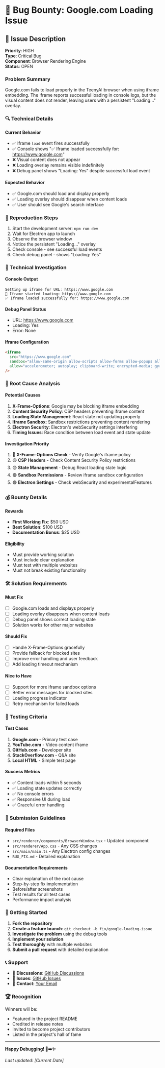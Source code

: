 # 🐛 Bug Bounty: Google.com Loading Issue

## 🎯 Issue Description

**Priority**: HIGH  
**Type**: Critical Bug  
**Component**: Browser Rendering Engine  
**Status**: OPEN

### Problem Summary

Google.com fails to load properly in the TeenyAI browser when using iframe embedding. The iframe reports successful loading in console logs, but the visual content does not render, leaving users with a persistent "Loading..." overlay.

### 🔍 Technical Details

#### Current Behavior
- ✅ Iframe `load` event fires successfully
- ✅ Console shows "✅ Iframe loaded successfully for: https://www.google.com"
- ❌ Visual content does not appear
- ❌ Loading overlay remains visible indefinitely
- ❌ Debug panel shows "Loading: Yes" despite successful load event

#### Expected Behavior
- ✅ Google.com should load and display properly
- ✅ Loading overlay should disappear when content loads
- ✅ User should see Google's search interface

### 🧪 Reproduction Steps

1. Start the development server: `npm run dev`
2. Wait for Electron app to launch
3. Observe the browser window
4. Notice the persistent "Loading..." overlay
5. Check console - see successful load events
6. Check debug panel - shows "Loading: Yes"

### 🔧 Technical Investigation

#### Console Output
```
Setting up iframe for URL: https://www.google.com
🔄 Iframe started loading: https://www.google.com
✅ Iframe loaded successfully for: https://www.google.com
```

#### Debug Panel Status
- URL: https://www.google.com
- Loading: Yes
- Error: None

#### Iframe Configuration
```html
<iframe
  src="https://www.google.com"
  sandbox="allow-same-origin allow-scripts allow-forms allow-popups allow-popups-to-escape-sandbox allow-top-navigation"
  allow="accelerometer; autoplay; clipboard-write; encrypted-media; gyroscope; picture-in-picture"
/>
```

### 🎯 Root Cause Analysis

#### Potential Causes
1. **X-Frame-Options**: Google may be blocking iframe embedding
2. **Content Security Policy**: CSP headers preventing iframe content
3. **Loading State Management**: React state not updating properly
4. **Iframe Sandbox**: Sandbox restrictions preventing content rendering
5. **Electron Security**: Electron's webSecurity settings interfering
6. **Timing Issues**: Race condition between load event and state update

#### Investigation Priority
1. 🔴 **X-Frame-Options Check** - Verify Google's iframe policy
2. 🟡 **CSP Headers** - Check Content Security Policy restrictions
3. 🟡 **State Management** - Debug React loading state logic
4. 🟢 **Sandbox Permissions** - Review iframe sandbox configuration
5. 🟢 **Electron Settings** - Check webSecurity and experimentalFeatures

### 💰 Bounty Details

#### Rewards
- **First Working Fix**: $50 USD
- **Best Solution**: $100 USD
- **Documentation Bonus**: $25 USD

#### Eligibility
- Must provide working solution
- Must include clear explanation
- Must test with multiple websites
- Must not break existing functionality

### 🛠️ Solution Requirements

#### Must Fix
- [ ] Google.com loads and displays properly
- [ ] Loading overlay disappears when content loads
- [ ] Debug panel shows correct loading state
- [ ] Solution works for other major websites

#### Should Fix
- [ ] Handle X-Frame-Options gracefully
- [ ] Provide fallback for blocked sites
- [ ] Improve error handling and user feedback
- [ ] Add loading timeout mechanism

#### Nice to Have
- [ ] Support for more iframe sandbox options
- [ ] Better error messages for blocked sites
- [ ] Loading progress indicator
- [ ] Retry mechanism for failed loads

### 🧪 Testing Criteria

#### Test Cases
1. **Google.com** - Primary test case
2. **YouTube.com** - Video content iframe
3. **GitHub.com** - Developer site
4. **StackOverflow.com** - Q&A site
5. **Local HTML** - Simple test page

#### Success Metrics
- ✅ Content loads within 5 seconds
- ✅ Loading state updates correctly
- ✅ No console errors
- ✅ Responsive UI during load
- ✅ Graceful error handling

### 📝 Submission Guidelines

#### Required Files
- `src/renderer/components/BrowserWindow.tsx` - Updated component
- `src/renderer/App.css` - Any CSS changes
- `src/main/main.ts` - Any Electron config changes
- `BUG_FIX.md` - Detailed explanation

#### Documentation Requirements
- Clear explanation of the root cause
- Step-by-step fix implementation
- Before/after screenshots
- Test results for all test cases
- Performance impact analysis

### 🚀 Getting Started

1. **Fork the repository**
2. **Create a feature branch**: `git checkout -b fix/google-loading-issue`
3. **Investigate the problem** using the debug tools
4. **Implement your solution**
5. **Test thoroughly** with multiple websites
6. **Submit a pull request** with detailed explanation

### 📞 Support

- 💬 **Discussions**: [GitHub Discussions](https://github.com/yourusername/TeenyAI/discussions)
- 🐛 **Issues**: [GitHub Issues](https://github.com/yourusername/TeenyAI/issues)
- 📧 **Contact**: [Your Email](mailto:your.email@example.com)

### 🏆 Recognition

Winners will be:
- Featured in the project README
- Credited in release notes
- Invited to become project contributors
- Listed in the project's hall of fame

---

**Happy Debugging! 🐛➡️✨**

*Last updated: [Current Date]*
